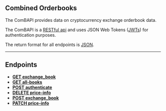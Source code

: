 ## Combined Orderbooks

The ComBAPI provides data on cryptocurrency exchange orderbook data.

The ComBAPI is a [RESTful api](http://en.wikipedia.org/wiki/Representational_State_Transfer "RESTful") and uses JSON Web Tokens ([JWTs](https://jwt.io/introduction/)) for authentication purposes.  

The return format for all endpoints is [JSON](http://json.org/ "JSON").

***

## Endpoints

- [**GET exchange_book**]()
- [**GET all-books**]()
- [**POST authenticate**]()
- [**DELETE price-info**]()
- [**POST exchange_book**]()
- [**PATCH price-info**]()